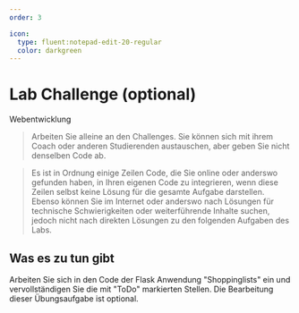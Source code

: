 ```yaml
---
order: 3

icon:
  type: fluent:notepad-edit-20-regular
  color: darkgreen
---
```


# Lab Challenge (optional)

Webentwicklung

> Arbeiten Sie alleine an den Challenges. Sie können sich mit ihrem Coach oder anderen Studierenden austauschen, aber geben Sie nicht denselben Code ab. 

> Es ist in Ordnung einige Zeilen Code, die Sie online oder anderswo gefunden haben, in Ihren eigenen Code zu integrieren, wenn diese Zeilen selbst keine Lösung für die gesamte Aufgabe darstellen. Ebenso können Sie im Internet oder anderswo nach Lösungen für technische Schwierigkeiten oder weiterführende Inhalte suchen, jedoch nicht nach direkten Lösungen zu den folgenden Aufgaben des Labs.

## Was es zu tun gibt

Arbeiten Sie sich in den Code der Flask Anwendung "Shoppinglists" ein und vervollständigen Sie die mit "ToDo" markierten Stellen. Die Bearbeitung dieser Übungsaufgabe ist optional.

